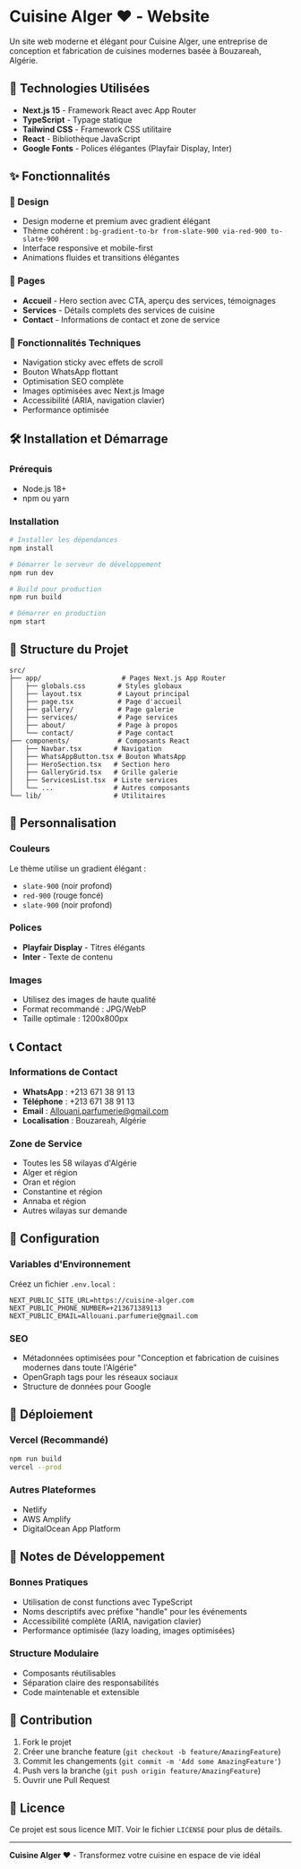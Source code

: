 # Cuisine Alger ❤️ - Website

Un site web moderne et élégant pour Cuisine Alger, une entreprise de conception et fabrication de cuisines modernes basée à Bouzareah, Algérie.

## 🚀 Technologies Utilisées

- **Next.js 15** - Framework React avec App Router
- **TypeScript** - Typage statique
- **Tailwind CSS** - Framework CSS utilitaire
- **React** - Bibliothèque JavaScript
- **Google Fonts** - Polices élégantes (Playfair Display, Inter)

## ✨ Fonctionnalités

### 🎨 Design
- Design moderne et premium avec gradient élégant
- Thème cohérent : `bg-gradient-to-br from-slate-900 via-red-900 to-slate-900`
- Interface responsive et mobile-first
- Animations fluides et transitions élégantes

### 📱 Pages
- **Accueil** - Hero section avec CTA, aperçu des services, témoignages
- **Services** - Détails complets des services de cuisine
- **Contact** - Informations de contact et zone de service

### 🔧 Fonctionnalités Techniques
- Navigation sticky avec effets de scroll
- Bouton WhatsApp flottant
- Optimisation SEO complète
- Images optimisées avec Next.js Image
- Accessibilité (ARIA, navigation clavier)
- Performance optimisée

## 🛠️ Installation et Démarrage

### Prérequis
- Node.js 18+ 
- npm ou yarn

### Installation
```bash
# Installer les dépendances
npm install

# Démarrer le serveur de développement
npm run dev

# Build pour production
npm run build

# Démarrer en production
npm start
```

## 📁 Structure du Projet

```
src/
├── app/                    # Pages Next.js App Router
│   ├── globals.css        # Styles globaux
│   ├── layout.tsx         # Layout principal
│   ├── page.tsx           # Page d'accueil
│   ├── gallery/           # Page galerie
│   ├── services/          # Page services
│   ├── about/             # Page à propos
│   └── contact/           # Page contact
├── components/            # Composants React
│   ├── Navbar.tsx        # Navigation
│   ├── WhatsAppButton.tsx # Bouton WhatsApp
│   ├── HeroSection.tsx   # Section hero
│   ├── GalleryGrid.tsx   # Grille galerie
│   ├── ServicesList.tsx  # Liste services
│   └── ...               # Autres composants
└── lib/                  # Utilitaires
```

## 🎨 Personnalisation

### Couleurs
Le thème utilise un gradient élégant :
- `slate-900` (noir profond)
- `red-900` (rouge foncé)
- `slate-900` (noir profond)

### Polices
- **Playfair Display** - Titres élégants
- **Inter** - Texte de contenu

### Images
- Utilisez des images de haute qualité
- Format recommandé : JPG/WebP
- Taille optimale : 1200x800px

## 📞 Contact

### Informations de Contact
- **WhatsApp** : +213 671 38 91 13
- **Téléphone** : +213 671 38 91 13
- **Email** : Allouani.parfumerie@gmail.com
- **Localisation** : Bouzareah, Algérie

### Zone de Service
- Toutes les 58 wilayas d'Algérie
- Alger et région
- Oran et région
- Constantine et région
- Annaba et région
- Autres wilayas sur demande

## 🔧 Configuration

### Variables d'Environnement
Créez un fichier `.env.local` :
```env
NEXT_PUBLIC_SITE_URL=https://cuisine-alger.com
NEXT_PUBLIC_PHONE_NUMBER=+213671389113
NEXT_PUBLIC_EMAIL=Allouani.parfumerie@gmail.com
```

### SEO
- Métadonnées optimisées pour "Conception et fabrication de cuisines modernes dans toute l'Algérie"
- OpenGraph tags pour les réseaux sociaux
- Structure de données pour Google

## 🚀 Déploiement

### Vercel (Recommandé)
```bash
npm run build
vercel --prod
```

### Autres Plateformes
- Netlify
- AWS Amplify
- DigitalOcean App Platform

## 📝 Notes de Développement

### Bonnes Pratiques
- Utilisation de const functions avec TypeScript
- Noms descriptifs avec préfixe "handle" pour les événements
- Accessibilité complète (ARIA, navigation clavier)
- Performance optimisée (lazy loading, images optimisées)

### Structure Modulaire
- Composants réutilisables
- Séparation claire des responsabilités
- Code maintenable et extensible

## 🤝 Contribution

1. Fork le projet
2. Créer une branche feature (`git checkout -b feature/AmazingFeature`)
3. Commit les changements (`git commit -m 'Add some AmazingFeature'`)
4. Push vers la branche (`git push origin feature/AmazingFeature`)
5. Ouvrir une Pull Request

## 📄 Licence

Ce projet est sous licence MIT. Voir le fichier `LICENSE` pour plus de détails.

---

**Cuisine Alger ❤️** - Transformez votre cuisine en espace de vie idéal 